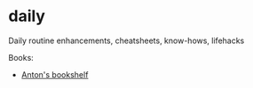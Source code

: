 # daily
Daily routine enhancements, cheatsheets, know-hows, lifehacks




Books:
- [Anton's bookshelf](https://og2k.com/books/)
